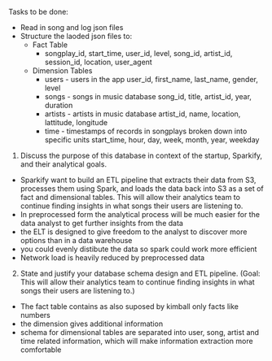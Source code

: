 Tasks to be done:
- Read in song and log json files
- Structure the laoded json files to:
    - Fact Table
        - songplay_id, start_time, user_id, level, song_id, artist_id, session_id, location, user_agent
    - Dimension Tables
        - users - users in the app
          user_id, first_name, last_name, gender, level
        - songs - songs in music database
          song_id, title, artist_id, year, duration
        - artists - artists in music database
          artist_id, name, location, lattitude, longitude
        - time - timestamps of records in songplays broken down into specific units
          start_time, hour, day, week, month, year, weekday


1. Discuss the purpose of this database in context of the startup, Sparkify, and their analytical goals.
- Sparkify want to build an ETL pipeline that extracts their data from S3, processes them using Spark, and loads the data back into S3 as a set of fact and dimensional tables. This will allow their analytics team to continue finding insights in what songs their users are listening to.
- In preprocessed form the analytical process will be much easier for the data analyst to get further insights from the data
- the ELT is designed to give freedom to the analyst to discover more options than in a data warehouse
- you could evenly distibute the data so spark could work more efficient
- Network load is heavily reduced by preprocessed data

2. State and justify your database schema design and ETL pipeline. (Goal: This will allow their analytics team to continue finding insights in what songs their users are listening to.)
- The fact table contains as also suposed by kimball only facts like numbers
- the dimension gives additional information
- schema for dimensional tables are separated into user, song, artist and time related information, which will make information extraction more comfortable